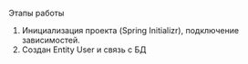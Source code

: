 Этапы работы 

1. Инициализация проекта (Spring Initializr), подключение зависимостей.
2. Создан Entity User и связь с БД
